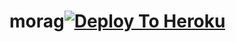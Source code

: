 # morag[![Deploy To Heroku](https://www.herokucdn.com/deploy/button.svg)](https://heroku.com/deploy?template=https://github.com/r0ld3x/morag)
